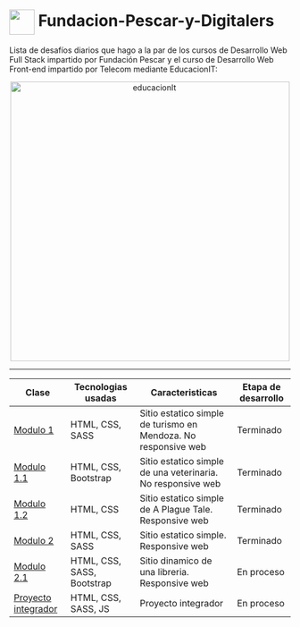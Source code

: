 # <img src="https://github.com/TheDudeThatCode/TheDudeThatCode/blob/master/Assets/Developer.gif" width="45" style="display: inline-block; vertical-align: middle;"/> Fundacion-Pescar-y-Digitalers
Lista de desafíos diarios que hago a la par de los cursos de Desarrollo Web Full Stack impartido por Fundación Pescar y el curso de Desarrollo Web Front-end impartido por Telecom mediante EducacionIT:



<div align="center">

 <img src="https://static.educacionit.com/educacionit/assets/imagotype-it-fill-v2-color.svg" alt="educacionIt" width="500px">
  
</div>

---

<div align="center">
  
|  Clase  |Tecnologias usadas| Caracteristicas | Etapa de desarrollo |
|---------|-----------|--------------|-----------------|
|<a href="https://bobrukfs.github.io/Fundacion-Pescar-y-Digitalers/Modulo-1/src">Modulo 1</a>|HTML, CSS, SASS| Sitio estatico simple de turismo en Mendoza. No responsive web | Terminado |
|<a href="https://bobrukfs.github.io/Fundacion-Pescar-y-Digitalers/Modulo-1.1/src">Modulo 1.1</a>|HTML, CSS, Bootstrap| Sitio estatico simple de una veterinaria. No responsive web | Terminado |
|<a href="https://bobrukfs.github.io/Fundacion-Pescar-y-Digitalers/Modulo-1.2/src">Modulo 1.2</a>|HTML, CSS| Sitio estatico simple de A Plague Tale. Responsive web | Terminado |
|<a href="https://bobrukfs.github.io/Fundacion-Pescar-y-Digitalers/Modulo-2/src">Modulo 2</a>|HTML, CSS, SASS| Sitio estatico simple. Responsive web | Terminado |
|<a href="https://bobrukfs.github.io/Fundacion-Pescar-y-Digitalers/Modulo-2.1/src">Modulo 2.1</a>|HTML, CSS, SASS, Bootstrap| Sitio dinamico de una libreria. Responsive web | En proceso |
|<a href="">Proyecto integrador</a>|HTML, CSS, SASS, JS| Proyecto integrador | En proceso |


</div>
